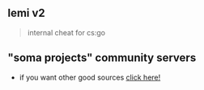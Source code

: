 ## lemi v2
> internal cheat for cs:go

## "soma projects" community servers

- if you want other good sources [click here!](https://discord.gg/np3qN9sjCb)
